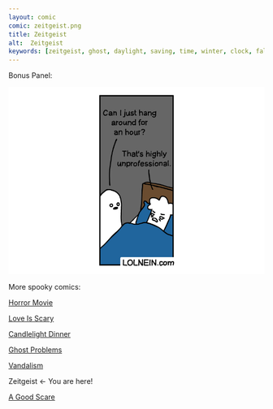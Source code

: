 ```yaml
---
layout: comic
comic: zeitgeist.png
title: Zeitgeist
alt:  Zeitgeist
keywords: [zeitgeist, ghost, daylight, saving, time, winter, clock, fall, back, spring, forward]
---
```


Bonus Panel:

![Zeitgeist Bonus](/images/zeitgeist_bonus.png)


More spooky comics:

[Horror Movie](https://lolnein.com/2019/10/03/horrormovie/)

[Love Is Scary](https://lolnein.com/2019/10/07/loveisscary/)

[Candlelight Dinner](https://lolnein.com/2019/10/08/candlelightdinner/)

[Ghost Problems](https://lolnein.com/2019/10/14/ghostproblems/)

[Vandalism](https://lolnein.com/2019/10/22/vandalism/)

Zeitgeist <- You are here!

[A Good Scare](https://lolnein.com/2020/02/17/agoodscare/)